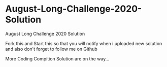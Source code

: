 # August-Long-Challenge-2020-Solution
August Long Challenge 2020 Solution

Fork this and Start this so that you will notify when i uploaded new solution and also don't forget to follow me on Github

More Coding Compition Solution are on the way...
